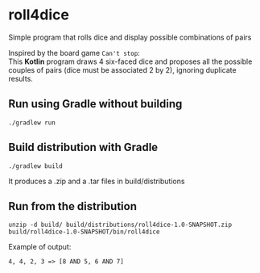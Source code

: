 # roll4dice
Simple program that rolls dice and display possible combinations of pairs

Inspired by the board game `Can't stop`:  
This **Kotlin** program draws 4 six-faced dice and proposes all the possible couples of pairs (dice must be associated 2 by 2), ignoring duplicate results.

## Run using Gradle without building

    ./gradlew run


## Build distribution with Gradle

    ./gradlew build

It produces a .zip and a .tar files in build/distributions 


## Run from the distribution

    unzip -d build/ build/distributions/roll4dice-1.0-SNAPSHOT.zip
    build/roll4dice-1.0-SNAPSHOT/bin/roll4dice

Example of output:  
```
4, 4, 2, 3 => [8 AND 5, 6 AND 7]
```
